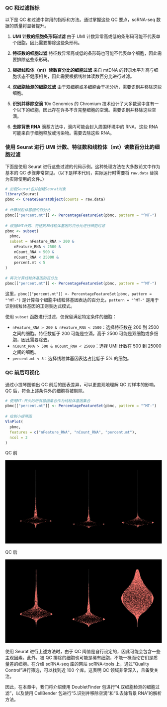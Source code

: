 ### QC 和过滤指标

以下是 QC 和过滤中常用的指标和方法。通过掌握这些 QC 要点，scRNA-seq 数据的质量将显著提升。

1. **UMI 计数的细胞条形码过滤**
   由于 UMI 计数异常高或低的条形码可能不代表单个细胞，因此需要排除这些条形码。

 2. **特征数的细胞过滤**
	 特征数异常高或低的条形码也可能不代表单个细胞，因此需要排除这些条形码。

 3. **根据线粒体（mt）读数百分比的细胞过滤**
	 来自 mtDNA 的转录水平升高与细胞状态不健康相关，因此需要根据线粒体读数百分比进行过滤。

 4. **双细胞检测的细胞过滤**
	 由于双细胞或多细胞会干扰分析，需要识别并移除这些细胞。

 5. **识别并移除空滴**
	 10x Genomics 的 Chromium 技术设计了大多数滴中含有一个以下的细胞，因此存在许多不含完整细胞的空滴。需要识别并移除这些空滴。

 6. **去除背景 RNA**
	 滴基方法中，滴内可能会封入周围环境中的 RNA，这些 RNA 可能来自于细胞释放或污染物。需要去除这些 RNA。

### 使用 Seurat 进行 UMI 计数、特征数和线粒体（mt）读数百分比的细胞过滤

下面是使用 Seurat 进行这些过滤的代码示例。这种处理方法在大多数论文中作为基本的 QC 步骤非常常见。（以下是样本代码，实际运行时需要将 `raw.data` 替换为实际使用的文件。）

```r
# 加载Seurat包并创建Seurat对象
library(Seurat)
pbmc <- CreateSeuratObject(counts = raw.data)

# 计算线粒体基因的百分比
pbmc[["percent.mt"]] <- PercentageFeatureSet(pbmc, pattern = "^MT-")

# 根据UMI计数、特征数和线粒体基因的百分比进行细胞过滤
pbmc <- subset(
  pbmc,
  subset = nFeature_RNA > 200 &
    nFeature_RNA < 2500 &
    nCount_RNA > 500 &
    nCount_RNA < 25000 &
    percent.mt < 5
)

# 再次计算线粒体基因的百分比
pbmc[["percent.mt"]] <- PercentageFeatureSet(pbmc, pattern = "^MT-")
```

这里，`pbmc[["percent.mt"]] <- PercentageFeatureSet(pbmc, pattern = "^MT-")` 是计算每个细胞中线粒体基因表达的百分比，`pattern = "^MT-"` 是用于识别线粒体基因的正则表达式模式。

使用 `subset` 函数进行过滤，仅保留满足特定条件的细胞：

- `nFeature_RNA > 200 & nFeature_RNA < 2500`：选择特征数在 200 到 2500 之间的细胞。特征数低于 200 可能是空滴，高于 2500 可能是双细胞或多细胞，因此需要除去。
- `nCount_RNA > 500 & nCount_RNA < 25000`：选择 UMI 计数在 500 到 25000 之间的细胞。
- `percent.mt < 5`：选择线粒体基因表达占比低于 5% 的细胞。

### QC 前后可视化

通过小提琴图输出 QC 前后的图表差异，可以更直观地理解 QC 对样本的影响。QC 后，符合上述条件外的细胞将被剔除。

```r
# 使用MT-开头的所有基因集合作为线粒体基因集合
pbmc[["percent.mt"]] <- PercentageFeatureSet(pbmc, pattern = "^MT-")

# 绘制小提琴图
VlnPlot(
  pbmc,
  features = c("nFeature_RNA", "nCount_RNA", "percent.mt"),
  ncol = 3
)
```

QC 前

![image.png](https://raw.githubusercontent.com/aletolia/Pictures/main/202407092142498.png)

QC 后

![image.png](https://raw.githubusercontent.com/aletolia/Pictures/main/202407092143955.png)

使用 Seurat 进行上述方法时，由于 QC 阈值是自行设定的，因此可能会包含一些主观因素。此外，被 QC 排除的细胞也可能是稀有细胞，不能一概而论它们是质量差的细胞。在介绍 scRNA-seq 库的网站 scRNA-tools 上，通过“Quality Control”进行筛选，可以找到近 100 个库。这表明 QC 领域非常深入，且备受关注。

因此，在本章中，我们将介绍使用 DoubletFinder 包进行“4.双细胞检测的细胞过滤”，以及使用 CellBender 包进行“5.识别并移除空滴”和“6.去除背景 RNA”的解析方法。